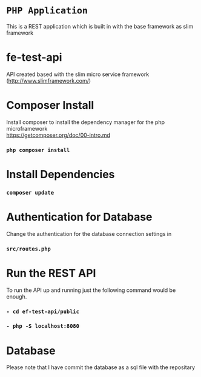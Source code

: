 # `PHP Application`
This is a REST application which is built in with the base framework as slim framework

# fe-test-api
API created based with the slim micro service framework <br />
(http://www.slimframework.com/)

# Composer Install
Install composer to install the dependency manager for the php microframework <br />
https://getcomposer.org/doc/00-intro.md
### `php composer install`

# Install Dependencies
### `composer update`

# Authentication for Database
Change the authentication for the database connection settings in <br />
### `src/routes.php`

# Run the REST API
To run the API up and running just the following command would be enough.
### `- cd ef-test-api/public`
### `- php -S localhost:8080`

# Database
Please note that I have commit the database as a sql file with the repositary